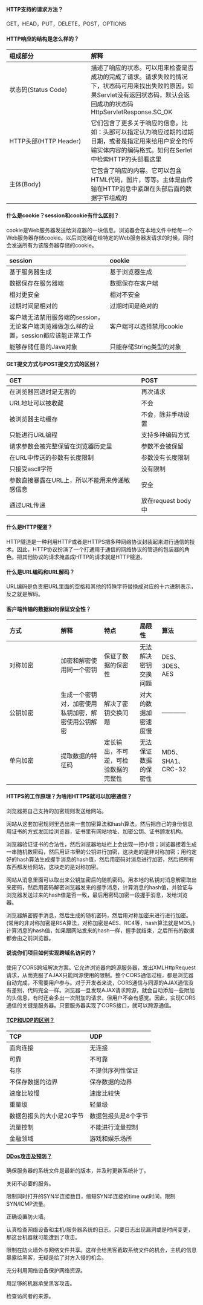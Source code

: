 #### HTTP支持的请求方法？
GET，HEAD，PUT，DELETE，POST，OPTIONS


#### HTTP响应的结构是怎么样的？
| 组成部分 | 解释 | 
| :----- | :----- | 
| <div style="width: 200px">状态码(Status Code)</div> | 描述了响应的状态。可以用来检查是否成功的完成了请求。请求失败的情况下，状态码可用来找出失败的原因。如果Servlet没有返回状态码，默认会返回成功的状态码HttpServletResponse.SC_OK | 
| <div style="width: 200px">HTTP头部(HTTP Header)</div> | 它们包含了更多关于响应的信息。比如：头部可以指定认为响应过期的过期日期，或者是指定用来给用户安全的传输实体内容的编码格式。如何在Serlet中检索HTTP的头部看这里 | 
| <div style="width: 200px">主体(Body)</div> | 它包含了响应的内容。它可以包含HTML代码，图片，等等。主体是由传输在HTTP消息中紧跟在头部后面的数据字节组成的 | 


#### 什么是cookie？session和cookie有什么区别？
cookie是Web服务器发送给浏览器的一块信息。浏览器会在本地文件中给每一个Web服务器存储cookie。以后浏览器在给特定的Web服务器发请求的时候，同时会发送所有为该服务器存储的cookie。


| session | cookie | 
| :----- | :----- | 
| <div style="width: 250px">基于服务器生成</div> | 基于浏览器生成 | 
| <div style="width: 250px">数据保存在服务器端</div> | 数据保存在客户端 | 
| <div style="width: 250px">相对更安全</div> | 相对不安全 | 
| <div style="width: 250px">过期时间是相对的</div> | 过期时间是绝对的 | 
| <div style="width: 250px">客户端无法禁用服务端的session，无论客户端浏览器做怎么样的设置，session都应该能正常工作</div> | 客户端可以选择禁用cookie | 
| <div style="width: 250px">能够存储任意的Java对象</div> | 只能存储String类型的对象 | 


#### GET提交方式与POST提交方式的区别？
| GET | POST | 
| :----- | :----- | 
| 在浏览器回退时是无害的 | 再次请求 | 
| URL地址可以被收藏 | 不会 | 
| 被浏览器主动缓存 | 不会，除非手动设置 | 
| 只能进行URL编程 | 支持多种编码方式 | 
| 请求参数会被完整保留在浏览器历史里 | 参数不会被保留 | 
| 在URL中传送的参数有长度限制 | 参数没有长度限制 | 
| 只接受ascll字符 | 没有限制 | 
| 参数直接暴露在URL上，所以不能用来传递敏感信息 | 安全 | 
| 通过URL传递 | 放在request body中 | 


#### 什么是HTTP隧道？
HTTP隧道是一种利用HTTP或者是HTTPS把多种网络协议封装起来进行通信的技术。因此，HTTP协议扮演了一个打通用于通信的网络协议的管道的包装器的角色。把其他协议的请求掩盖成HTTP的请求就是HTTP隧道。


#### 什么是URL编码和URL解码？
URL编码是负责把URL里面的空格和其他的特殊字符替换成对应的十六进制表示，反之就是解码。


#### 客户端传输的数据如何保证安全性？
| 方式 | 解释 | 特点 | 局限性 | 算法 | 
| :----- | :----- | :----- | :----- | :----- | 
| <div style="width: 120px">对称加密</div> | 加密和解密使用同一个密钥 | 保证了数据的保密性 | 无法解决密钥交换问题 | DES、3DES、AES | 
| <div style="width: 120px">公钥加密</div> | 生成一个密钥对，加密使用私钥加密，解密使用公钥解密 | 解决了密钥交换问题 | 对大的数据加密速度慢 | ———— | 
| <div style="width: 120px">单向加密</div> | 提取数据的特征码 | 定长输出，不可逆，可检验数据的完整性 | 无法保证数据的保密性 | MD5、SHA1、CRC-32 | 


#### HTTPS的工作原理？为啥用HTTPS就可以加密通信？
浏览器把自己支持的加密规则发送给网站。


网站从这套加密规则里选出来一套加密算法和hash算法，然后把自己的身份信息用证书的方式发回给浏览器，证书里有网站地址、加密公钥、证书颁发机构。


浏览器验证证书的合法性，然后浏览器地址栏上会出现一把小锁；浏览器接着生成一串随机数密码，然后用证书里的公钥进行加密，这块走的是非对称加密；用约定好的hash算法生成握手消息的hash值，然后用密码对消息进行加密，然后把所有东西都发给网站，这块走的是对称加密。


网站从消息里面可以取出来公钥加密后的随机密码，用本地的私钥对消息解密取出来密码，然后用密码解密浏览器发来的握手消息，计算消息的hash值，并验证与浏览器发送过来的hash值是否一致，最后用密码加密一段握手消息，发给浏览器。


浏览器解密握手消息，然后生成的随机密码，然后用对称加密来进行进行加密。(常用的非对称加密是RSA算法，对称加密是AES、RC4等，hash算法就是MD5。)计算消息的hash值，如果跟网站发来的hash一样，握手就结束，之后所有的数据都会由之前浏览器。


#### 说说你们项目如何实现跨域名访问的？
使用了CORS跨域解决方案。它允许浏览器向跨源服务器，发出XMLHttpRequest请求，从而克服了AJAX只能同源使用的限制。整个CORS通信过程，都是浏览器自动完成，不需要用户参与。对于开发者来说，CORS通信与同源的AJAX通信没有差别，代码完全一样。浏览器一旦发现AJAX请求跨源，就会自动添加一些附加的头信息，有时还会多出一次附加的请求，但用户不会有感觉。因此，实现CORS通信的关键是服务器。只要服务器实现了CORS接口，就可以跨源通信。


#### <a href="https://blog.csdn.net/lzuacm/article/details/50945225">TCP和UDP的区别？</a>
| TCP | UDP | 
| :----- | :----- | 
| 面向连接 | 无连接 | 
| 可靠 | 不可靠 | 
| 有序 | 不提供序列性保证 | 
| 不保存数据的边界 | 保存数据的边界 | 
| 速度比较慢 | 速度比较快 | 
| 重量级 | 轻量级 | 
| 数据包报头的大小是20字节 | 数据包报头是8个字节 | 
| 流量控制 | 不能进行流量控制 | 
| 金融领域 | 游戏和娱乐场所 | 


#### <a href="https://blog.csdn.net/huwei2003/article/details/45476743">DDos攻击及预防？</a>
确保服务器的系统文件是最新的版本，并及时更新系统补丁。


关闭不必要的服务。


限制同时打开的SYN半连接数目，缩短SYN半连接的time out时间，限制SYN/ICMP流量。


正确设置防火墙。


认真检查网络设备和主机/服务器系统的日志。只要日志出现漏洞或是时间变更，那这台机器就可能遭到了攻击。


限制在防火墙外与网络文件共享。这样会给黑客截取系统文件的机会，主机的信息暴露给黑客，无疑是给了对方入侵的机会。


充分利用网络设备保护网络资源。


用足够的机器承受黑客攻击。


检查访问者的来源。